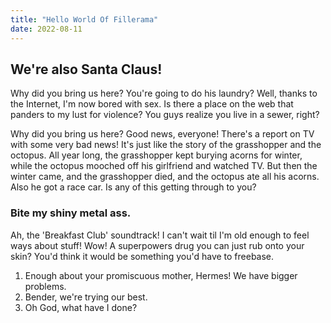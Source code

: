 ```yaml
---
title: "Hello World Of Fillerama"
date: 2022-08-11
---
```

## We're also Santa Claus!
Why did you bring us here? You're going to do his laundry? Well, thanks to the Internet, I'm now bored with sex. Is there a place on the web that panders to my lust for violence? You guys realize you live in a sewer, right?

Why did you bring us here? Good news, everyone! There's a report on TV with some very bad news! It's just like the story of the grasshopper and the octopus. All year long, the grasshopper kept burying acorns for winter, while the octopus mooched off his girlfriend and watched TV. But then the winter came, and the grasshopper died, and the octopus ate all his acorns. Also he got a race car. Is any of this getting through to you?

### Bite my shiny metal ass.
Ah, the 'Breakfast Club' soundtrack! I can't wait til I'm old enough to feel ways about stuff! Wow! A superpowers drug you can just rub onto your skin? You'd think it would be something you'd have to freebase.

1. Enough about your promiscuous mother, Hermes! We have bigger problems.
2. Bender, we're trying our best.
3. Oh God, what have I done?
